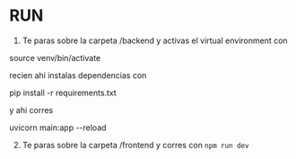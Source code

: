 # RUN

1. Te paras sobre la carpeta /backend y activas el virtual environment con

source venv/bin/activate

recien ahi instalas dependencias con

pip install -r requirements.txt

y ahi corres

uvicorn main:app --reload

2. Te paras sobre la carpeta /frontend y corres con `npm run dev`

